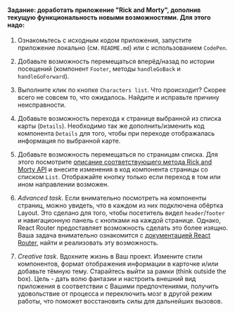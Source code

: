 
#### Задание: доработать приложение "Rick and Morty", дополнив текущую функциональность новыми возможностями. Для этого надо:

1. Ознакомьтесь с исходным кодом приложения, запустите приложение локально (cм. `README.md`) или с использованием `CodePen`.

2. Добавьте возможность перемещаться вперёд/назад по истории посещений (компонент `Footer`, методы `handleGoBack` и `handleGoForward`).

3. Выполните клик по кнопке `Characters list`. Что происходит? Скорее всего не совсем то, что ожидалось. Найдите и исправьте причину неисправности.

4. Добавьте возможность перехода к странице выбранной из списка карты (`Details`). Необходимо так же дополнить/изменить код компонента `Details` для того, чтобы при переходе отображалась информация по выбранной карте.

6. Добавьте возможность перемещаться по страницам списка. Для этого посмотрите [описание соответствующего метода Rick and Morty API](https://rickandmortyapi.com/documentation/#get-all-characters) и внесите изменения в код компонента страницы со списком `List`. Отображайте кнопку только если переход в том или ином направлении возможен.

7. *Advanced task*. Если внимательно посмотреть на компоненты страниц, можно увидеть, что в каждом из них подключена обёртка Layout. Это сделано для того, чтобы посетитель видел `header`/`footer` и навигационную панель с кнопками на каждой странице. Однако, React Router предоставляет возможность сделать это более изящно. Ваша задача внимательно ознакомится с [документацией React Router](https://reactrouter.com/en/main), найти и реализовать эту возможность.

8. *Creative task*. Вдохните жизнь в Ваш проект. Измените стили компонентов, формат отображения информации в карточке и/или добавьте тёмную тему. Старайтесь выйти за рамки (think outside the box). Цель - дать волю фантазии и настроить внешний вид приложения в соответствии с Вашими предпочтениями, получить удовольствие от процесса и переключить мозг в другой режим работы, что поможет восстановить силы для дальнейших вызовов.
